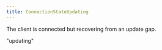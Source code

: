 ```yaml
---
title: ConnectionStateUpdating
---
```


The client is connected but recovering from an update gap.

<div class="font-mono whitespace-pre"><span>&quot;updating&quot;</span></div>

